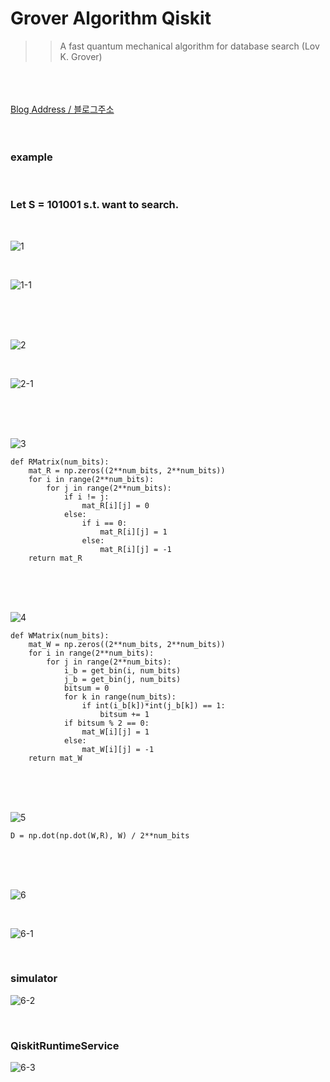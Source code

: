 # Grover Algorithm Qiskit

>> A fast quantum mechanical algorithm for database search (Lov K. Grover)

<br/><br/><br/>
[Blog Address / 블로그주소](https://wsquantum.tistory.com/41)
<br/><br/><br/>
### example

<br/>

### Let S = 101001 s.t. want to search.

<br/>

![1](https://github.com/WSQ211/WSQ/assets/165191088/a37d29bd-405b-4b42-8d93-da4218ede404)

<br/>

![1-1](https://github.com/WSQ211/WSQ/assets/165191088/42e31273-100e-4df9-bfcb-4f651341e9cf)

<br/><br/><br/>

![2](https://github.com/WSQ211/WSQ/assets/165191088/78399ce8-3cdb-4a04-9b16-d3e6fead6b33)

<br/>

![2-1](https://github.com/WSQ211/WSQ/assets/165191088/5a0cb727-dd61-48a7-af43-efdb4d5ac707)

<br/><br/><br/>

![3](https://github.com/WSQ211/WSQ/assets/165191088/e6d1d597-c1ab-4337-8e6e-d47b85801256)
```
def RMatrix(num_bits):
    mat_R = np.zeros((2**num_bits, 2**num_bits))
    for i in range(2**num_bits):
        for j in range(2**num_bits):
            if i != j:
                mat_R[i][j] = 0
            else:
                if i == 0:
                    mat_R[i][j] = 1
                else:
                    mat_R[i][j] = -1
    return mat_R
```

<br/><br/><br/>

![4](https://github.com/WSQ211/WSQ/assets/165191088/51a364ae-3f66-44e1-851c-cbe8b7e3d923)
```
def WMatrix(num_bits):
    mat_W = np.zeros((2**num_bits, 2**num_bits))
    for i in range(2**num_bits):
        for j in range(2**num_bits):
            i_b = get_bin(i, num_bits)
            j_b = get_bin(j, num_bits)
            bitsum = 0
            for k in range(num_bits):
                if int(i_b[k])*int(j_b[k]) == 1:
                    bitsum += 1
            if bitsum % 2 == 0:
                mat_W[i][j] = 1
            else:
                mat_W[i][j] = -1
    return mat_W
```

<br/><br/><br/>

![5](https://github.com/WSQ211/WSQ/assets/165191088/f5bbc241-221d-491c-92ff-6f4f2d3e4542)
```
D = np.dot(np.dot(W,R), W) / 2**num_bits
```

<br/><br/><br/>

![6](https://github.com/WSQ211/WSQ/assets/165191088/33cef3ef-cf07-47ff-a9bf-2cf8d7ef1276)

<br/>

![6-1](https://github.com/WSQ211/WSQ/assets/165191088/6af42ae6-6ac4-400c-85c8-6cd311f9b539)

<br/>

### simulator
![6-2](https://github.com/WSQ211/WSQ/assets/165191088/2bef8a30-6363-4706-9ced-e13d7fb05bd5)

<br/>

### QiskitRuntimeService
![6-3](https://github.com/WSQ211/WSQ/assets/165191088/9a59876e-910d-4dfc-acd4-490263b6e5b6)
